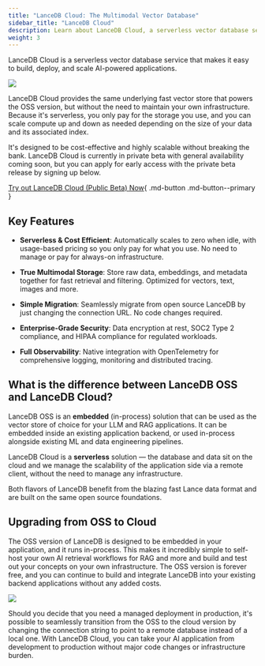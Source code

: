 ```yaml
---
title: "LanceDB Cloud: The Multimodal Vector Database"
sidebar_title: "LanceDB Cloud"
description: Learn about LanceDB Cloud, a serverless vector database service. Includes features, benefits, and best practices for cloud-based vector search applications.
weight: 3
---
```


LanceDB Cloud is a serverless vector database service that makes it easy to build, deploy, and scale AI-powered applications.

![](/assets/docs/lancedb_cloud.png)

LanceDB Cloud provides the same underlying fast vector store that powers the OSS version, but without the need to maintain your own infrastructure. Because it's serverless, you only pay for the storage you use, and you can scale compute up and down as needed depending on the size of your data and its associated index.

It's designed to be cost-effective and highly scalable without breaking the bank. LanceDB Cloud is currently in private beta with general availability coming soon, but you can apply for early access with the private beta release by signing up below.

[Try out LanceDB Cloud (Public Beta) Now](https://cloud.lancedb.com){ .md-button .md-button--primary }

## Key Features

- **Serverless & Cost Efficient**: Automatically scales to zero when idle, with usage-based pricing so you only pay for what you use. No need to manage or pay for always-on infrastructure.

- **True Multimodal Storage**: Store raw data, embeddings, and metadata together for fast retrieval and filtering. Optimized for vectors, text, images and more.

- **Simple Migration**: Seamlessly migrate from open source LanceDB by just changing the connection URL. No code changes required.

- **Enterprise-Grade Security**: Data encryption at rest, SOC2 Type 2 compliance, and HIPAA compliance for regulated workloads.

- **Full Observability**: Native integration with OpenTelemetry for comprehensive logging, monitoring and distributed tracing.

## What is the difference between LanceDB OSS and LanceDB Cloud?

LanceDB OSS is an **embedded** (in-process) solution that can be used as the vector store of choice for your LLM and RAG applications. It can be embedded inside an existing application backend, or used in-process alongside existing ML and data engineering pipelines.

LanceDB Cloud is a **serverless** solution — the database and data sit on the cloud and we manage the scalability of the application side via a remote client, without the need to manage any infrastructure.

Both flavors of LanceDB benefit from the blazing fast Lance data format and are built on the same open source foundations.

## Upgrading from OSS to Cloud

The OSS version of LanceDB is designed to be embedded in your application, and it runs in-process. This makes it incredibly simple to self-host your own AI retrieval workflows for RAG and more and build and test out your concepts on your own infrastructure. The OSS version is forever free, and you can continue to build and integrate LanceDB into your existing backend applications without any added costs.

![](/assets/docs/lancedb_oss_and_cloud.png)

Should you decide that you need a managed deployment in production, it's possible to seamlessly transition from the OSS to the cloud version by changing the connection string to point to a remote database instead of a local one. With LanceDB Cloud, you can take your AI application from development to production without major code changes or infrastructure burden.

